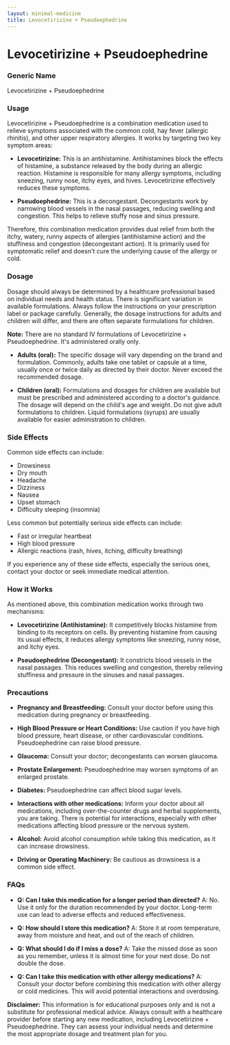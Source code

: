 ```yaml
---
layout: minimal-medicine
title: Levocetirizine + Pseudoephedrine
---
```


# Levocetirizine + Pseudoephedrine
### Generic Name
Levocetirizine + Pseudoephedrine


### Usage

Levocetirizine + Pseudoephedrine is a combination medication used to relieve symptoms associated with the common cold, hay fever (allergic rhinitis), and other upper respiratory allergies.  It works by targeting two key symptom areas:

* **Levocetirizine:** This is an antihistamine.  Antihistamines block the effects of histamine, a substance released by the body during an allergic reaction. Histamine is responsible for many allergy symptoms, including sneezing, runny nose, itchy eyes, and hives. Levocetirizine effectively reduces these symptoms.

* **Pseudoephedrine:** This is a decongestant. Decongestants work by narrowing blood vessels in the nasal passages, reducing swelling and congestion. This helps to relieve stuffy nose and sinus pressure.

Therefore, this combination medication provides dual relief from both the itchy, watery, runny aspects of allergies (antihistamine action) and the stuffiness and congestion (decongestant action).  It is primarily used for symptomatic relief and doesn't cure the underlying cause of the allergy or cold.


### Dosage

Dosage should always be determined by a healthcare professional based on individual needs and health status.  There is significant variation in available formulations. Always follow the instructions on your prescription label or package carefully.  Generally, the dosage instructions for adults and children will differ, and there are often separate formulations for children.  

**Note:**  There are no standard IV formulations of Levocetirizine + Pseudoephedrine. It's administered orally only.


* **Adults (oral):**  The specific dosage will vary depending on the brand and formulation.  Commonly, adults take one tablet or capsule at a time, usually once or twice daily as directed by their doctor.  Never exceed the recommended dosage.

* **Children (oral):**  Formulations and dosages for children are available but must be prescribed and administered according to a doctor's guidance.  The dosage will depend on the child's age and weight.  Do not give adult formulations to children.  Liquid formulations (syrups) are usually available for easier administration to children.


### Side Effects

Common side effects can include:

* Drowsiness
* Dry mouth
* Headache
* Dizziness
* Nausea
* Upset stomach
* Difficulty sleeping (insomnia)

Less common but potentially serious side effects can include:

* Fast or irregular heartbeat
* High blood pressure
* Allergic reactions (rash, hives, itching, difficulty breathing)


If you experience any of these side effects, especially the serious ones, contact your doctor or seek immediate medical attention.



### How it Works

As mentioned above, this combination medication works through two mechanisms:

* **Levocetirizine (Antihistamine):** It competitively blocks histamine from binding to its receptors on cells.  By preventing histamine from causing its usual effects, it reduces allergy symptoms like sneezing, runny nose, and itchy eyes.

* **Pseudoephedrine (Decongestant):** It constricts blood vessels in the nasal passages. This reduces swelling and congestion, thereby relieving stuffiness and pressure in the sinuses and nasal passages.


### Precautions

* **Pregnancy and Breastfeeding:** Consult your doctor before using this medication during pregnancy or breastfeeding.

* **High Blood Pressure or Heart Conditions:**  Use caution if you have high blood pressure, heart disease, or other cardiovascular conditions.  Pseudoephedrine can raise blood pressure.

* **Glaucoma:**  Consult your doctor;  decongestants can worsen glaucoma.

* **Prostate Enlargement:** Pseudoephedrine may worsen symptoms of an enlarged prostate.

* **Diabetes:** Pseudoephedrine can affect blood sugar levels.

* **Interactions with other medications:** Inform your doctor about all medications, including over-the-counter drugs and herbal supplements, you are taking.  There is potential for interactions, especially with other medications affecting blood pressure or the nervous system.

* **Alcohol:** Avoid alcohol consumption while taking this medication, as it can increase drowsiness.

* **Driving or Operating Machinery:**  Be cautious as drowsiness is a common side effect.


### FAQs

* **Q: Can I take this medication for a longer period than directed?**  A: No.  Use it only for the duration recommended by your doctor.  Long-term use can lead to adverse effects and reduced effectiveness.

* **Q: How should I store this medication?** A: Store it at room temperature, away from moisture and heat, and out of the reach of children.

* **Q:  What should I do if I miss a dose?** A: Take the missed dose as soon as you remember, unless it is almost time for your next dose. Do not double the dose.

* **Q: Can I take this medication with other allergy medications?** A:  Consult your doctor before combining this medication with other allergy or cold medicines.  This will avoid potential interactions and overdosing.


**Disclaimer:** This information is for educational purposes only and is not a substitute for professional medical advice. Always consult with a healthcare provider before starting any new medication, including Levocetirizine + Pseudoephedrine. They can assess your individual needs and determine the most appropriate dosage and treatment plan for you.
